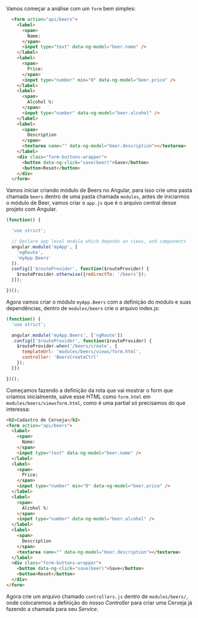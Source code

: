 

Vamos começar a análise com um `form` bem simples:

```html
  <form action="api/beers">
    <label>
      <span>
        Name:
      </span>
      <input type="text" data-ng-model="beer.name" />
    </label>
    <label>
      <span>
        Price:
      </span>
      <input type="number" min="0" data-ng-model="beer.price" />
    </label>
    <label>
      <span>
        Alcohol %:
      </span>
      <input type="number" data-ng-model="beer.alcohol" />
    </label>
    <label>
      <span>
        Description
      </span>
      <textarea name="" data-ng-model="beer.description"></textarea>
    </label>
    <div class="form-buttons-wrapper">
      <button data-ng-click="save(beer)">Save</button>
      <button>Reset</button>
    </div>
  </form>
```

Vamos iniciar criando módulo de Beers no Angular, para isso crie uma pasta chamada `beers` dentro de uma pasta chamada `modules`, antes de iniciarmos o módulo de Beer, vamos criar o `app.js` que é o arquivo central desse projeto com Angular.

```js
(function() {

  'use strict';

  // Declare app level module which depends on views, and components
  angular.module('myApp', [
    'ngRoute',
    'myApp.Beers'
  ]).
  config(['$routeProvider', function($routeProvider) {
    $routeProvider.otherwise({redirectTo: '/beers'});
  }]);

})();

```

Agora vamos criar o módulo `myApp.Beers` com a definição do módulo e suas dependências, dentro de `modules/beers` crie o arquivo index.js:

```js
(function() {
  'use strict';

  angular.module('myApp.Beers', ['ngRoute'])
  .config(['$routeProvider', function($routeProvider) {
    $routeProvider.when('/beers/create', {
      templateUrl: 'modules/beers/views/form.html',
      controller: 'BeersCreateCtrl'
    });
  }])

})();
```

Começamos fazendo a definição da rota que vai mostrar o form que criamos inicialmente, salve esse HTML como `form.html` em `modules/beers/viewsform.html`, como é uma partial só precisamos do que interessa:

```html
<h2>Cadastro de Cerveja</h2>
<form action="api/beers">
  <label>
    <span>
      Name:
    </span>
    <input type="text" data-ng-model="beer.name" />
  </label>
  <label>
    <span>
      Price:
    </span>
    <input type="number" min="0" data-ng-model="beer.price" />
  </label>
  <label>
    <span>
      Alcohol %:
    </span>
    <input type="number" data-ng-model="beer.alcohol" />
  </label>
  <label>
    <span>
      Description
    </span>
    <textarea name="" data-ng-model="beer.description"></textarea>
  </label>
  <div class="form-buttons-wrapper">
    <button data-ng-click="save(beer)">Save</button>
    <button>Reset</button>
  </div>
</form>
```

Agora crie um arquivo chamado `controllers.js` dentro de `modules/beers/`, onde colocaremos a definição do nosso *Controller* para criar uma Cerveja já fazendo a chamada para seu *Service*.


